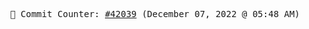 <p align="center">
    <samp>
        📮 Commit Counter: <a href="https://github.com/Javascript-void0/Javascript-void0/commits/main">#42039</a> (December 07, 2022 @ 05:48 AM)
    </samp>
</p>